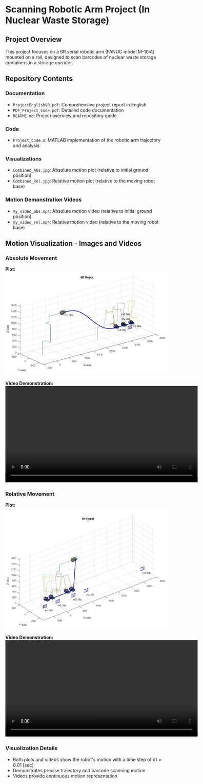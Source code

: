 # Scanning Robotic Arm Project (In Nuclear Waste Storage)

## Project Overview
This project focuses on a 6R serial robotic arm (FANUC model M-10iA) mounted on a rail, designed to scan barcodes of nuclear waste storage containers in a storage corridor.

## Repository Contents

### Documentation
- `ProjectEnglishVR.pdf`: Comprehensive project report in English
- `PDF_Project_Code.pdf`: Detailed code documentation
- `README.md`: Project overview and repository guide

### Code
- `Project_Code.m`: MATLAB implementation of the robotic arm trajectory and analysis

### Visualizations
- `Combined_Abs.jpg`: Absolute motion plot (relative to initial ground position)
- `Combined_Rel.jpg`: Relative motion plot (relative to the moving robot base)

### Motion Demonstration Videos
- `my_video_abs.mp4`: Absolute motion video (relative to initial ground position)
- `my_video_rel.mp4`: Relative motion video (relative to the moving robot base)

## Motion Visualization - Images and Videos

### Absolute Movement
**Plot:**
![Combined Absolute Movement](Combined_Abs.jpg)

**Video Demonstration:**
<video controls src="my_video_abs.mp4" width="600" type="video/mp4">
Your browser does not support the video tag.
</video>

### Relative Movement
**Plot:**
![Combined Relative Movement](Combined_Rel.jpg)

**Video Demonstration:**
<video controls src="my_video_rel.mp4" width="600" type="video/mp4">
Your browser does not support the video tag.
</video>

### Visualization Details
- Both plots and videos show the robot's motion with a time step of dt = 0.01 [sec]
- Demonstrates precise trajectory and barcode scanning motion
- Videos provide continuous motion representation
